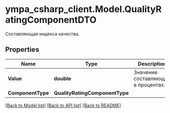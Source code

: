 # ympa_csharp_client.Model.QualityRatingComponentDTO
Составляющая индекса качества.

## Properties

Name | Type | Description | Notes
------------ | ------------- | ------------- | -------------
**Value** | **double** | Значение составляющей в процентах. | 
**ComponentType** | **QualityRatingComponentType** |  | 

[[Back to Model list]](../README.md#documentation-for-models) [[Back to API list]](../README.md#documentation-for-api-endpoints) [[Back to README]](../README.md)

